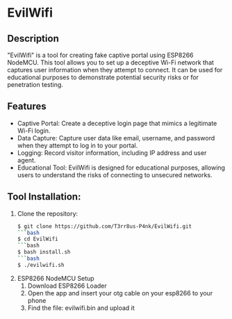 # EvilWifi

## Description
"EvilWifi" is a tool for creating fake captive portal using ESP8266 NodeMCU. This tool allows you to set up a deceptive Wi-Fi network that captures user information when they attempt to connect. It can be used for educational purposes to demonstrate potential security risks or for penetration testing.

## Features
- Captive Portal: Create a deceptive login page that mimics a legitimate Wi-Fi login.
- Data Capture: Capture user data like email, username, and password when they attempt to log in to your portal.
- Logging: Record visitor information, including IP address and user agent.
- Educational Tool: EvilWifi is designed for educational purposes, allowing users to understand the risks of connecting to unsecured networks.

## Tool Installation:
1. Clone the repository:
   ```bash
   $ git clone https://github.com/T3rr8us-P4nk/EvilWifi.git
   ```bash
   $ cd EvilWifi
   ```bash
   $ bash install.sh
   ```bash
   $ ./evilwifi.sh

2. ESP8266 NodeMCU Setup
   1. Download ESP8266 Loader
   2. Open the app and insert your otg cable on your esp8266 to your phone
   3. Find the file: evilwifi.bin and upload it
